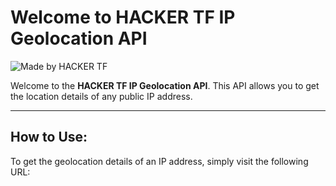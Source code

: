 # **Welcome to HACKER TF IP Geolocation API**

![Made by HACKER TF](https://i.imgur.com/xyz123.gif)  <!-- Replace with your GIF link -->

Welcome to the **HACKER TF IP Geolocation API**. This API allows you to get the location details of any public IP address.

---

## **How to Use:**
To get the geolocation details of an IP address, simply visit the following URL:
